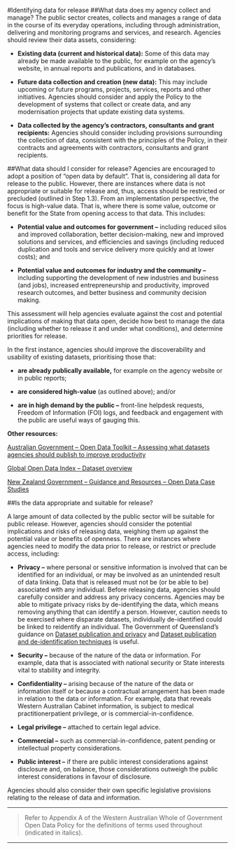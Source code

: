 #Identifying data for release
##What data does my agency collect and manage?
The public sector creates, collects and manages a range of data
in the course of its everyday operations,
including through administration, delivering and monitoring programs and services, and research. Agencies
should review their data assets, considering:

* __Existing data (current and historical data):__ Some of this data may already be made available to
the public, for example on the agency’s website, in annual reports and publications, and in
databases.

* __Future data collection and creation (new data):__ This may include upcoming or future programs,
projects, services, reports and other initiatives. Agencies should consider and apply the Policy to
the development of systems that collect or create data, and any modernisation projects that
update existing data systems.

* __Data collected by the agency’s contractors, consultants and grant recipients:__ Agencies should
consider including provisions surrounding the collection of data, consistent with the principles
of the Policy, in their contracts and agreements with contractors, consultants and grant
recipients. 

##What data should I consider for release?
Agencies are encouraged to adopt a position of “open data by default”. That is, considering all data for
release to the public. However, there are instances where data is not appropriate or suitable for release
and, thus, access should be restricted or precluded (outlined in Step 1.3).
From an implementation perspective, the focus is high-value data. That is, where there is some value,
outcome or benefit for the State from opening access to that data. This includes:

* __Potential value and outcomes for government –__ including reduced silos and improved
collaboration, better decision-making, new and improved solutions and services, and
efficiencies and savings (including reduced duplication and tools and service delivery more
quickly and at lower costs); and

* __Potential value and outcomes for industry and the community –__ including supporting the
development of new industries and business (and jobs), increased entrepreneurship and
productivity, improved research outcomes, and better business and community decision
making.

This assessment will help agencies evaluate against the cost and potential implications of making that data
open, decide how best to manage the data (including whether to release it and under what conditions),
and determine priorities for release.

In the first instance, agencies should improve the discoverability and usability of existing datasets,
prioritising those that:

* __are already publically available,__ for example on the agency website or in public reports;

* __are considered high-value__ (as outlined above); and/or

* __are in high demand by the public –__ front-line helpdesk requests, Freedom of Information
(FOI) logs, and feedback and engagement with the public are useful ways of gauging this.

__Other resources:__

[Australian Government – Open Data Toolkit – Assessing what datasets agencies should publish to
improve productivity](https://toolkit.data.gov.au/index.php?title=How_to_use_data.gov.au#Assessing_what_data_sets_Agencies_should_publish_to_improve_productivity)

[Global Open Data Index – Dataset overview](http://index.okfn.org/dataset/)

[New Zealand Government – Guidance and Resources – Open Data Case Studies](https://www.ict.govt.nz/guidance-and-resources/case-studies/open-data)

##Is the data appropriate and suitable for release?

A large amount of data collected by the public sector will be suitable for public release. However, agencies
should consider the potential implications and risks of releasing data, weighing them up against the
potential value or benefits of openness. There are instances where agencies need to modify the data prior
to release, or restrict or preclude access, including: 

* __Privacy –__ where personal or sensitive information is involved that can be identified for an
individual, or may be involved as an unintended result of data linking. Data that is released
must not be (or be able to be) associated with any individual.
Before releasing data, agencies should carefully consider and address any privacy
concerns. Agencies may be able to mitigate privacy risks by de-identifying the data, which
means removing anything that can identify a person. However, caution needs to be
exercised where disparate datasets, individually de-identified could be linked to reidentify
an individual. The Government of Queensland’s guidance on [Dataset publication
and privacy](https://www.oic.qld.gov.au/guidelines/for-government/guidelines-privacy-principles/applying-the-privacy-principles/dataset-publication-and-privacy) and [Dataset publication and de-identification techniques](https://www.oic.qld.gov.au/guidelines/for-government/guidelines-privacy-principles/applying-the-privacy-principles/dataset-publication-and-de-identification-techniques) is useful.

* __Security –__ because of the nature of the data or information. For example, data that is
associated with national security or State interests vital to stability and integrity.

* __Confidentiality –__ arising because of the nature of the data or information itself or because a
contractual arrangement has been made in relation to the data or information. For example,
data that reveals Western Australian Cabinet information, is subject to medical practitionerpatient
privilege, or is commercial-in-confidence.

* __Legal privilege –__ attached to certain legal advice.

* __Commercial –__ such as commercial-in-confidence, patent pending or intellectual property
considerations.

* __Public interest –__ if there are public interest considerations against disclosure and, on balance,
those considerations outweigh the public interest considerations in favour of disclosure.

Agencies should also consider their own specific legislative provisions relating to the release of data and
information. 

---

>Refer to Appendix A of the Western Australian Whole of Government Open Data Policy for the definitions of terms used
throughout (indicated in italics).

---
